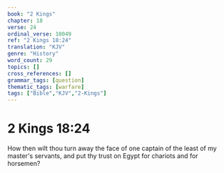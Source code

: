 ```yaml
---
book: "2 Kings"
chapter: 18
verse: 24
ordinal_verse: 10049
ref: "2 Kings 18:24"
translation: "KJV"
genre: "History"
word_count: 29
topics: []
cross_references: []
grammar_tags: [question]
thematic_tags: [warfare]
tags: ["Bible","KJV","2-Kings"]
---
```


# 2 Kings 18:24

How then wilt thou turn away the face of one captain of the least of my master's servants, and put thy trust on Egypt for chariots and for horsemen?
